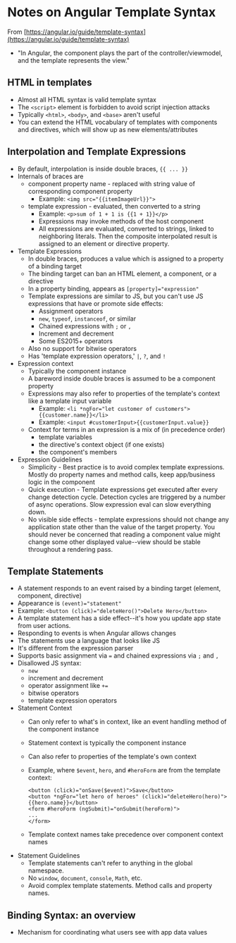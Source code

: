 # Notes on Angular Template Syntax

From [https://angular.io/guide/template-syntax](https://angular.io/guide/template-syntax)

* "In Angular, the component plays the part of the controller/viewmodel, and the template represents the view."

## HTML in templates
* Almost all HTML syntax is valid template syntax
* The `<script>` element is forbidden to avoid script injection attacks
* Typically `<html>`, `<body>`, and `<base>` aren't useful
* You can extend the HTML vocabulary of templates with components and directives, which will show up as new elements/attributes

## Interpolation and Template Expressions

* By default, interpolation is inside double braces, `{{ ... }}`
* Internals of braces are
    * component property name - replaced with string value of corresponding component property
        * Example: `<img src="{{itemImageUrl}}">`
    * template expression - evaluated, then converted to a string
        * Example: `<p>sum of 1 + 1 is {{1 + 1}}</p>`
        * Expressions may invoke methods of the host component
        * All expressions are evaluated, converted to strings, linked to neighboring literals. Then the composite interpolated result is assigned to an element or directive property.
* Template Expressions
    * In double braces, produces a value which is assigned to a property of a binding target
    * The binding target can ban an HTML element, a component, or a directive
    * In a property binding, appears as `[property]="expression"`
    * Template expressions are similar to JS, but you can't use JS expressions that have or promote side effects:
        * Assignment operators
        * `new`, `typeof`, `instanceof`, or similar
        * Chained expressions with `;` or `,`
        * Increment and decrement
        * Some ES2015+ operators
    * Also no support for bitwise operators
    * Has 'template expression operators,' `|`, `?`, and `!`
* Expression context
    * Typically the component instance
    * A bareword inside double braces is assumed to be a component property
    * Expressions may also refer to properties of the template's context like a template input variable
        * Example: `<li *ngFor="let customer of customers">{{customer.name}}</li>`
        * Example: `<input #customerInput>{{customerInput.value}}`
    * Context for terms in an expression is a mix of (in precedence order)
        * template variables
        * the directive's context object (if one exists)
        * the component's members
* Expression Guidelines
    * Simplicity - Best practice is to avoid complex template expressions. Mostly do property names and method calls, keep app/business logic in the component
    * Quick execution - Template expressions get executed after every change detection cycle. Detection cycles are triggered by a number of async operations. Slow expression eval can slow everything down.
    * No visible side effects - template expressions should not change any application state other than the value of the target property. You should never be concerned that reading a component value might change some other displayed value--view should be stable throughout a rendering pass.

## Template Statements

* A statement responds to an event raised by a binding target (element, component, directive)
* Appearance is `(event)="statement"`
* Example: `<button (click)="deleteHero()">Delete Hero</button>`
* A template statement has a side effect--it's how you update app state from user actions.
* Responding to events is when Angular allows changes
* The statements use a language that looks like JS
* It's different from the expression parser
* Supports basic assignment via `=` and chained expressions via `;` and `,`
* Disallowed JS syntax:
    * `new`
    * increment and decrement
    * operator assignment like `+=`
    * bitwise operators
    * template expression operators
* Statement Context
    * Can only refer to what's in context, like an event handling method of the component instance
    * Statement context is typically the component instance
    * Can also refer to properties of the template's own context
    * Example, where `$event`, `hero`, and `#heroForm` are from the template context:

        ```
        <button (click)="onSave($event)">Save</button>
        <button *ngFor="let hero of heroes" (click)="deleteHero(hero)">{{hero.name}}</button>
        <form #heroForm (ngSubmit)="onSubmit(heroForm)">
        ...
        </form>
        ```

    * Template context names take precedence over component context names
* Statement Guidelines
    * Template statements can't refer to anything in the global namespace.
    * No `window`, `document`, `console`, `Math`, etc.
    * Avoid complex template statements. Method calls and property names.

## Binding Syntax: an overview

* Mechanism for coordinating what users see with app data values

